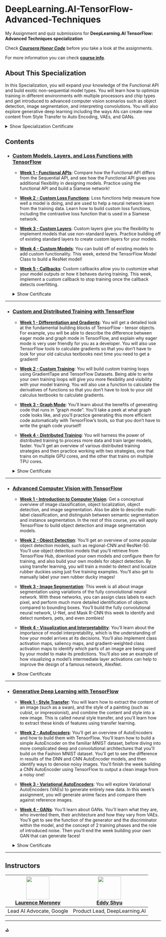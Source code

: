 # DeepLearning.AI-TensorFlow-Advanced-Techniques
My Assignment and quiz submissions for **DeepLearning.AI TensorFlow: Advanced Techniques specialization**

Check **<i>[Coursera Honor Code](https://www.coursera.support/s/article/209818863-Coursera-Honor-Code?language=en_US)</i>** before you take a look at the assignments.

For more information you can check **[course info](https://www.deeplearning.ai/courses/tensorflow-advanced-techniques-specialization/)**.

## About This Specialization
  In this Specialization, you will expand your knowledge of the Functional API and build exotic non-sequential model types. You will learn how to optimize training in different environments with multiple processors and chip types and get introduced to advanced computer vision scenarios such as object detection, image segmentation, and interpreting convolutions. You will also explore generative deep learning including the ways AIs can create new content from Style Transfer to Auto Encoding, VAEs, and GANs.

<details>
  <summary>Show Specialization Certificate</summary>
       <img src="https://github.com/BurakAhmet/DeepLearning.AI-TensorFlow-Advanced-Techniques-Specialization/assets/89780902/fda10fdb-1114-4063-9672-53520c97bd7e">
  </details>

## Contents
  - ### [Custom Models, Layers, and Loss Functions with TensorFlow](https://github.com/BurakAhmet/DeepLearning.AI-TensorFlow-Advanced-Techniques/tree/main/1.%20Custom%20Models%2C%20Layers%2C%20and%20Loss%20Functions%20with%20TensorFlow)
    
    * <b>[Week 1 - Functional APIs](https://github.com/BurakAhmet/DeepLearning.AI-TensorFlow-Advanced-Techniques/tree/main/1.%20Custom%20Models%2C%20Layers%2C%20and%20Loss%20Functions%20with%20TensorFlow/1.%20Functional%20APIs)</b>: Compare how the Functional API differs from the Sequential API, and see how the Functional API gives you additional flexibility in designing models. Practice using the functional API and build a Siamese network!
      
    * <b>[Week 2 - Custom Loss Functions](https://github.com/BurakAhmet/DeepLearning.AI-TensorFlow-Advanced-Techniques/tree/main/1.%20Custom%20Models%2C%20Layers%2C%20and%20Loss%20Functions%20with%20TensorFlow/2.%20Custom%20Loss%20Functions)</b>: Loss functions help measure how well a model is doing, and are used to help a neural network learn from the training data. Learn how to build custom loss functions, including the contrastive loss function that is used in a Siamese network.
      
    * <b>[Week 3 - Custom Layers](https://github.com/BurakAhmet/DeepLearning.AI-TensorFlow-Advanced-Techniques/tree/main/1.%20Custom%20Models%2C%20Layers%2C%20and%20Loss%20Functions%20with%20TensorFlow/3.%20Custom%20Layers)</b>: Custom layers give you the flexibility to implement models that use non-standard layers. Practice building off of existing standard layers to create custom layers for your models.
   
    * <b>[Week 4 - Custom Models](https://github.com/BurakAhmet/DeepLearning.AI-TensorFlow-Advanced-Techniques-Specialization/tree/main/1.%20Custom%20Models%2C%20Layers%2C%20and%20Loss%20Functions%20with%20TensorFlow/4.%20Custom%20Models)</b>: You can build off of existing models to add custom functionality. This week, extend the TensorFlow Model Class to build a ResNet model!
   
    * <b>[Week 5 - Callbacks](https://github.com/BurakAhmet/DeepLearning.AI-TensorFlow-Advanced-Techniques-Specialization/tree/main/1.%20Custom%20Models%2C%20Layers%2C%20and%20Loss%20Functions%20with%20TensorFlow/5.%20Callbacks)</b>: Custom callbacks allow you to customize what your model outputs or how it behaves during training. This week, implement a custom callback to stop training once the callback detects overfitting.
   
    <details>
    <summary>Show Certificate</summary>
         <img src="https://github.com/BurakAhmet/DeepLearning.AI-TensorFlow-Advanced-Techniques-Specialization/assets/89780902/30f8fc60-f241-4cb7-8b35-5c48fd169793">
    </details>
    
---

  - ### [Custom and Distributed Training with TensorFlow](https://github.com/BurakAhmet/DeepLearning.AI-TensorFlow-Advanced-Techniques-Specialization/tree/main/2.%20Custom%20and%20Distributed%20Training%20with%20TensorFlow)
    
    * <b>[Week 1 - Differentiation and Gradients](https://github.com/BurakAhmet/DeepLearning.AI-TensorFlow-Advanced-Techniques-Specialization/tree/main/2.%20Custom%20and%20Distributed%20Training%20with%20TensorFlow/1.%20Differentiation%20and%20Gradients)</b>: You will get a detailed look at the fundamental building blocks of TensorFlow - tensor objects. For example, you will be able to describe the difference between eager mode and graph mode in TensorFlow, and explain why eager mode is very user friendly for you as a developer. You will also use TensorFlow tools to calculate gradients so that you don’t have to look for your old calculus textbooks next time you need to get a gradient!
   
    * <b>[Week 2 - Custom Training](https://github.com/BurakAhmet/DeepLearning.AI-TensorFlow-Advanced-Techniques-Specialization/tree/main/2.%20Custom%20and%20Distributed%20Training%20with%20TensorFlow/2.%20Custom%20Training)</b>: You will build custom training loops using GradientTape and TensorFlow Datasets. Being able to write your own training loops will give you more flexibility and visibility with your model training. You will also use a function to calculate the derivatives of functions so that you don’t have to look to your old calculus textbooks to calculate gradients.
   
    * <b>[Week 3 - Graph Mode](https://github.com/BurakAhmet/DeepLearning.AI-TensorFlow-Advanced-Techniques-Specialization/tree/main/2.%20Custom%20and%20Distributed%20Training%20with%20TensorFlow/3.%20Graph%20Mode)</b>: You’ll learn about the benefits of generating code that runs in “graph mode”. You’ll take a peek at what graph code looks like, and you’ll practice generating this more efficient code automatically with TensorFlow’s tools, so that you don’t have to write the graph code yourself!
   
    * <b>[Week 4 - Distributed Training](https://github.com/BurakAhmet/DeepLearning.AI-TensorFlow-Advanced-Techniques-Specialization/tree/main/2.%20Custom%20and%20Distributed%20Training%20with%20TensorFlow/4.%20Distributed%20Training)</b>: You will harness the power of distributed training to process more data and train larger models, faster. You’ll get an overview of various distributed training strategies and then practice working with two strategies, one that trains on multiple GPU cores, and the other that trains on multiple TPU cores.
   
    <details>
    <summary>Show Certificate</summary>
         <img src="https://github.com/BurakAhmet/DeepLearning.AI-TensorFlow-Advanced-Techniques-Specialization/assets/89780902/ce2b1a4c-7fa4-467f-a40b-2151aad0cb28">
    </details>
    
---

  - ### [Advanced Computer Vision with TensorFlow](https://github.com/BurakAhmet/DeepLearning.AI-TensorFlow-Advanced-Techniques-Specialization/tree/main/3.%20Advanced%20Computer%20Vision%20with%20TensorFlow)
      * <b>[Week 1 - Introduction to Computer Vision](https://github.com/BurakAhmet/DeepLearning.AI-TensorFlow-Advanced-Techniques-Specialization/tree/main/3.%20Advanced%20Computer%20Vision%20with%20TensorFlow/1.%20Introduction%20to%20Computer%20Vision)</b>: Get a conceptual overview of image classification, object localization, object detection, and image segmentation. Also be able to describe multi-label classification, and distinguish between semantic segmentation and instance segmentation. In the rest of this course, you will apply TensorFlow to build object detection and image segmentation models.
   
      * <b>[Week 2 - Object Detection](https://github.com/BurakAhmet/DeepLearning.AI-TensorFlow-Advanced-Techniques-Specialization/tree/main/3.%20Advanced%20Computer%20Vision%20with%20TensorFlow/2.%20Object%20Detection)</b>: You’ll get an overview of some popular object detection models, such as regional-CNN and ResNet-50. You’ll use object detection models that you’ll retrieve from TensorFlow Hub, download your own models and configure them for training, and also build your own models for object detection. By using transfer learning, you will train a model to detect and localize rubber duckies using just five training examples. You’ll also get to manually label your own rubber ducky images!
   
      * <b>[Week 3 - Image Segmentation](https://github.com/BurakAhmet/DeepLearning.AI-TensorFlow-Advanced-Techniques-Specialization/tree/main/3.%20Advanced%20Computer%20Vision%20with%20TensorFlow/3.%20Image%20Segmentation)</b>: This week is all about image segmentation using variations of the fully convolutional neural network. With these networks, you can assign class labels to each pixel, and perform much more detailed identification of objects compared to bounding boxes. You’ll build the fully convolutional neural network, U-Net, and Mask R-CNN this week to identify and detect numbers, pets, and even zombies!
   
      * <b>[Week 4 - Visualization and Interpretability](https://github.com/BurakAhmet/DeepLearning.AI-TensorFlow-Advanced-Techniques-Specialization/tree/main/3.%20Advanced%20Computer%20Vision%20with%20TensorFlow/4.%20Visualization%20and%20Interpretability)</b>: You’ll learn about the importance of model interpretability, which is the understanding of how your model arrives at its decisions. You’ll also implement class activation maps, saliency maps, and gradient-weighted class activation maps to identify which parts of an image are being used by your model to make its predictions. You’ll also see an example of how visualizing a model’s intermediate layer activations can help to improve the design of a famous network, AlexNet.
        
    <details>
    <summary>Show Certificate</summary>
         <img src="https://github.com/BurakAhmet/DeepLearning.AI-TensorFlow-Advanced-Techniques-Specialization/assets/89780902/e95683f2-8cd2-4b02-97fd-1b002e7c4feb">
    </details>
    
---

  - ### [Generative Deep Learning with TensorFlow](https://github.com/BurakAhmet/DeepLearning.AI-TensorFlow-Advanced-Techniques-Specialization/tree/main/4.%20Generative%20Deep%20Learning%20with%20TensorFlow)
    * <b>[Week 1 - Style Transfer](https://github.com/BurakAhmet/DeepLearning.AI-TensorFlow-Advanced-Techniques-Specialization/tree/main/4.%20Generative%20Deep%20Learning%20with%20TensorFlow/1.%20Style%20Transfer)</b>: You will learn how to extract the content of an image (such as a swan), and the style of a painting (such as cubist, or impressionist), and combine the content and style into a new image. This is called neural style transfer, and you'll learn how to extract these kinds of features using transfer learning.
   
    * <b>[Week 2 - AutoEncoders](https://github.com/BurakAhmet/DeepLearning.AI-TensorFlow-Advanced-Techniques-Specialization/tree/main/4.%20Generative%20Deep%20Learning%20with%20TensorFlow/2.%20AutoEncoders)</b>: You’ll get an overview of AutoEncoders and how to build them with TensorFlow. You'll learn how to build a simple AutoEncoder on the familiar MNIST dataset, before diving into more complicated deep and convolutional architectures that you'll build on the Fashion MNIST dataset. You'll get to see the difference in results of the DNN and CNN AutoEncoder models, and then identify ways to denoise noisy images. You'll finish the week building a CNN AutoEncoder using TensorFlow to output a clean image from a noisy one!
   
    * <b>[Week 3 - Variational AutoEncoders](https://github.com/BurakAhmet/DeepLearning.AI-TensorFlow-Advanced-Techniques-Specialization/tree/main/4.%20Generative%20Deep%20Learning%20with%20TensorFlow/3.%20Variational%20AutoEncoders)</b>: You will explore Variational AutoEncoders (VAEs) to generate entirely new data. In this week’s assignment, you will generate anime faces and compare them against reference images.
   
    * <b>[Week 4 - GANs](https://github.com/BurakAhmet/DeepLearning.AI-TensorFlow-Advanced-Techniques-Specialization/tree/main/4.%20Generative%20Deep%20Learning%20with%20TensorFlow/4.%20GANs)</b>: You’ll learn about GANs. You'll learn what they are, who invented them, their architecture and how they vary from VAEs. You'll get to see the function of the generator and the discriminator within the model, and the concept of 2 training phases and the role of introduced noise. Then you'll end the week building your own GAN that can generate faces!
   
    <details>
    <summary>Show Certificate</summary>
         <img src="https://github.com/BurakAhmet/DeepLearning.AI-TensorFlow-Advanced-Techniques-Specialization/assets/89780902/3aa2b7e9-b153-4637-96b2-7e758597d8e0">
    </details>
---


## Instructors

  | [<img src="https://github.com/BurakAhmet/DeepLearning.AI-TensorFlow-Advanced-Techniques/assets/89780902/188b1561-c55f-4df3-9a36-0b54ce7b9e1c" width="75px" height="75px">](https://www.linkedin.com/in/laurence-moroney/) <br> [Laurence Moroney](https://www.linkedin.com/in/laurence-moroney/) | [<img src="https://github.com/BurakAhmet/DeepLearning.AI-TensorFlow-Advanced-Techniques/assets/89780902/5c34946f-f8e1-4716-8304-693064daa23a" width="75px" height="75px">](https://www.linkedin.com/in/eddy-shyu/) <br> [Eddy Shyu](https://www.linkedin.com/in/eddy-shyu/) |
| --- | --- |
| Lead AI Advocate, Google | Product Lead, DeepLearning.AI |





---
⛳
